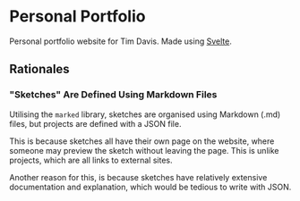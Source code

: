 # Personal Portfolio

Personal portfolio website for Tim Davis. Made using [Svelte].

[svelte]: https://svelte.dev

## Rationales

### "Sketches" Are Defined Using Markdown Files

Utilising the `marked` library, sketches are organised using Markdown (.md) files, but projects are defined with a JSON file.

This is because sketches all have their own page on the website, where someone may preview the sketch without leaving the page. This is unlike projects, which are all links to external sites.

Another reason for this, is because sketches have relatively extensive documentation and explanation, which would be tedious to write with JSON.
